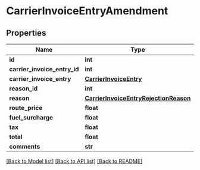 # CarrierInvoiceEntryAmendment

## Properties
Name | Type | Description | Notes
------------ | ------------- | ------------- | -------------
**id** | **int** |  | [optional] 
**carrier_invoice_entry_id** | **int** |  | [optional] 
**carrier_invoice_entry** | [**CarrierInvoiceEntry**](CarrierInvoiceEntry.md) |  | [optional] 
**reason_id** | **int** |  | [optional] 
**reason** | [**CarrierInvoiceEntryRejectionReason**](CarrierInvoiceEntryRejectionReason.md) |  | [optional] 
**route_price** | **float** |  | 
**fuel_surcharge** | **float** |  | 
**tax** | **float** |  | 
**total** | **float** |  | [optional] 
**comments** | **str** |  | [optional] 

[[Back to Model list]](../README.md#documentation-for-models) [[Back to API list]](../README.md#documentation-for-api-endpoints) [[Back to README]](../README.md)

